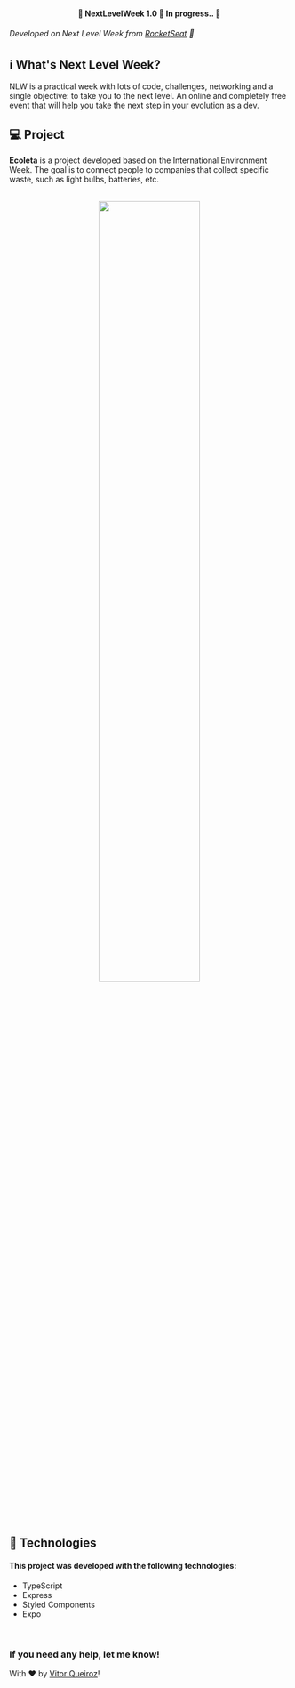 
 
 <h4 align="center">🚧 NextLevelWeek 1.0 🚀 In progress.. 🚧</h4>
 
###### Developed on Next Level Week from [RocketSeat](https://rocketseat.com.br) :rocket:.

## ℹ️ What's Next Level Week?
NLW is a practical week with lots of code, challenges, networking and a single objective: to take you to the next level.  An online and completely free event that will help you take the next step in your evolution as a dev.

## :computer: Project
__Ecoleta__ is a project developed based on the International Environment Week. The goal is to connect people to companies that collect specific waste, such as light bulbs, batteries, etc.
</br>
</br>
<p align="center">
<img src="https://raw.githubusercontent.com/vitorqueirosz/nlw-01/94e2e60bb155332dc9057e073c62f1a4a87cde77/server/uploads/Ecoleta%20(Booster).svg" heigth="20%" width="60%">
</p>
</br>

## :rocket: Technologies

#### This project was developed with the following technologies:

- TypeScript
- Express
- Styled Components
- Expo

<br/>


<h3>If you need any help, let me know!</h3>

With ♥ by [Vitor Queiroz](https://www.linkedin.com/in/vitor-queiroz-4b32131a3/)!
